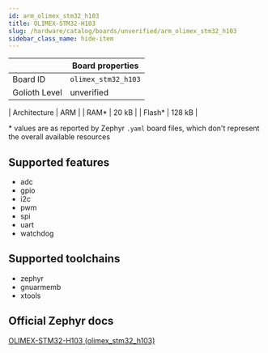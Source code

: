 ```yaml
---
id: arm_olimex_stm32_h103
title: OLIMEX-STM32-H103
slug: /hardware/catalog/boards/unverified/arm_olimex_stm32_h103
sidebar_class_name: hide-item
---
```


[//]: # (This is an auto-generated file, do not edit! Changes to it will be lost upon re-generation)



|                | Board properties     |
| -------------  | -------------------- |
| Board ID       | `olimex_stm32_h103` |
| Golioth Level  | unverified       |

| Architecture   | ARM |
| RAM*           | 20 kB |
| Flash*         | 128 kB |

\* values are as reported by Zephyr `.yaml` board files, which don't represent the overall available resources



## Supported features

* adc
* gpio
* i2c
* pwm
* spi
* uart
* watchdog

## Supported toolchains

* zephyr
* gnuarmemb
* xtools

## Official Zephyr docs

[OLIMEX-STM32-H103 (olimex_stm32_h103)](https://docs.zephyrproject.org/latest/boards/arm/olimex_stm32_h103/doc/index.html)
